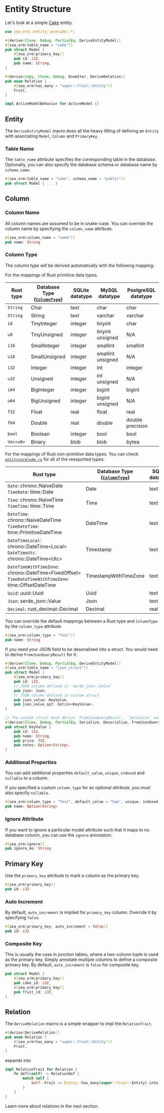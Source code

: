 # Entity Structure

Let's look at a simple [Cake](https://github.com/SeaQL/sea-orm/blob/master/src/tests_cfg/cake.rs) entity.

```rust
use sea_orm::entity::prelude::*;

#[derive(Clone, Debug, PartialEq, DeriveEntityModel)]
#[sea_orm(table_name = "cake")]
pub struct Model {
    #[sea_orm(primary_key)]
    pub id: i32,
    pub name: String,
}

#[derive(Copy, Clone, Debug, EnumIter, DeriveRelation)]
pub enum Relation {
    #[sea_orm(has_many = "super::fruit::Entity")]
    Fruit,
}

impl ActiveModelBehavior for ActiveModel {}
```

## Entity

The `DeriveEntityModel` macro does all the heavy lifting of defining an `Entity` with associating `Model`, `Column` and `PrimaryKey`.

### Table Name

The `table_name` attribute specifies the corresponding table in the database.
Optionally, you can also specify the database schema or database name by `schema_name`.

```rust
#[sea_orm(table_name = "cake", schema_name = "public")]
pub struct Model { ... }
```

## Column

### Column Name

All column names are assumed to be in snake-case. You can override the column name by specifying the `column_name` attribute.

```rust
#[sea_orm(column_name = "name")]
pub name: String
```

### Column Type

The column type will be derived automatically with the following mapping:

For the mappings of Rust primitive data types.

| Rust type | Database Type <br/> ([`ColumnType`](https://docs.rs/sea-orm/*/sea_orm/entity/enum.ColumnType.html)) | SQLite <br/> datatype | MySQL <br/> datatype | PostgreSQL <br/> datatype |
| --------- | --------- | --------- | --------- | --------- |
| `String` | Char | text | char | char |
| `String` | String | text | varchar | varchar |
| `i8` | TinyInteger | integer | tinyint | char |
| `u8` | TinyUnsigned | integer  | tinyint unsigned | N/A |
| `i16` | SmallInteger | integer | smallint | smallint |
| `u16` | SmallUnsigned | integer | smallint unsigned | N/A |
| `i32` | Integer | integer | int | integer |
| `u32` | Unsigned | integer | int unsigned | N/A |
| `i64` | BigInteger | integer | bigint | bigint |
| `u64` | BigUnsigned | integer | bigint unsigned | N/A |
| `f32` | Float | real | float | real |
| `f64` | Double | real | double | double precision |
| `bool` | Boolean | integer | bool | bool |
| `Vec<u8>` | Binary | blob | blob | bytea |

For the mappings of Rust non-primitive data types. You can check [`entity/prelude.rs`](https://github.com/SeaQL/sea-orm/blob/master/src/entity/prelude.rs) for all of the reexported types.

| Rust type | Database Type <br/> ([`ColumnType`](https://docs.rs/sea-orm/*/sea_orm/entity/enum.ColumnType.html)) | SQLite <br/> datatype | MySQL <br/> datatype | PostgreSQL <br/> datatype |
| --------- | --------- | --------- | --------- | --------- |
| `Date`: chrono::NaiveDate <br/>`TimeDate`: time::Date | Date | text | date | date |
| `Time`: chrono::NaiveTime <br/>`TimeTime`: time::Time | Time | text | time | time |
| `DateTime`: chrono::NaiveDateTime <br/>`TimeDateTime`: time::PrimitiveDateTime | DateTime | text | datetime | timestamp |
| `DateTimeLocal`: chrono::DateTime&lt;Local&gt; <br/>`DateTimeUtc`: chrono::DateTime&lt;Utc&gt; | Timestamp | text | timestamp | N/A |
| `DateTimeWithTimeZone`: chrono::DateTime&lt;FixedOffset&gt; <br/>`TimeDateTimeWithTimeZone`: time::OffsetDateTime | TimestampWithTimeZone | text | timestamp | timestamp with time zone |
| `Uuid`: uuid::Uuid | Uuid | text | binary(16) | uuid |
| `Json`: serde_json::Value | Json | text | json | json |
| `Decimal`: rust_decimal::Decimal | Decimal | real | decimal | decimal |

You can override the default mappings between a Rust type and `ColumnType` by the `column_type` attribute.

```rust
#[sea_orm(column_type = "Text")]
pub name: String
```

If you need your JSON field to be deserialized into a struct. You would need to derive `FromJsonQueryResult` for it.

```rust
#[derive(Clone, Debug, PartialEq, DeriveEntityModel)]
#[sea_orm(table_name = "json_struct")]
pub struct Model {
    #[sea_orm(primary_key)]
    pub id: i32,
    // JSON column defined in `serde_json::Value`
    pub json: Json,
    // JSON column defined in custom struct
    pub json_value: KeyValue,
    pub json_value_opt: Option<KeyValue>,
}

// The custom struct must derive `FromJsonQueryResult`, `Serialize` and `Deserialize`
#[derive(Clone, Debug, PartialEq, Serialize, Deserialize, FromJsonQueryResult)]
pub struct KeyValue {
    pub id: i32,
    pub name: String,
    pub price: f32,
    pub notes: Option<String>,
}
```

### Additional Properties

You can add additional properties `default_value`, `unique`, `indexed` and `nullable` to a column.

If you specified a custom `column_type` for an optional attribute, you must also specify `nullable`.

```rust
#[sea_orm(column_type = "Text", default_value = "Sam", unique, indexed, nullable)]
pub name: Option<String>
```

### Ignore Attribute

If you want to ignore a particular model attribute such that it maps to no database column, you can use the `ignore` annotation.

```rust
#[sea_orm(ignore)]
pub ignore_me: String
```

## Primary Key

Use the `primary_key` attribute to mark a column as the primary key.

```rust
#[sea_orm(primary_key)]
pub id: i32
```

### Auto Increment

By default, `auto_increment` is implied for `primary_key` column. Override it by specifying `false`.

```rust
#[sea_orm(primary_key, auto_increment = false)]
pub id: i32
```

### Composite Key

This is usually the case in junction tables, where a two-column tuple is used as the primary key. Simply annotate multiple columns to define a composite primary key. By default, `auto_increment` is `false` for composite key.

```rust
pub struct Model {
    #[sea_orm(primary_key)]
    pub cake_id: i32,
    #[sea_orm(primary_key)]
    pub fruit_id: i32,
}
```

## Relation

The `DeriveRelation` macro is a simple wrapper to impl the `RelationTrait`.

```rust
#[derive(DeriveRelation)]
pub enum Relation {
    #[sea_orm(has_many = "super::fruit::Entity")]
    Fruit,
}
```

expands into

```rust
impl RelationTrait for Relation {
    fn def(&self) -> RelationDef {
        match self {
            Self::Fruit => Entity::has_many(super::fruit::Entity).into(),
        }
    }
}
```

Learn more about relations in the next section.